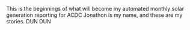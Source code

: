 This is the beginnings of what will become my automated monthly solar generation reporting for ACDC
Jonathon is my name, and these are my stories. DUN DUN

